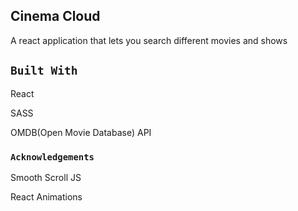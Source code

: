 
## Cinema Cloud 
A react application that lets you search different movies and shows

## `Built With`
React 

SASS

OMDB(Open Movie Database) API


### `Acknowledgements`

Smooth Scroll JS

React Animations

